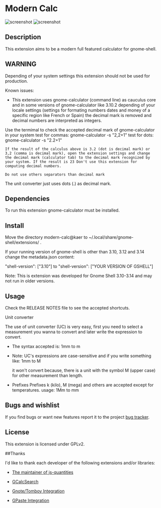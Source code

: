 # Modern Calc
![screenshot](https://github.com/kaer/gnome-shell-extension-modern-calc/raw/master/modern-calc@kaer/images/modern-calc-v5.png)
![screenshot](https://github.com/kaer/gnome-shell-extension-modern-calc/raw/master/modern-calc@kaer/images/modern-calc-v5-lt.png)

## Description

This extension aims to be a modern full featured calculator for gnome-shell.

## WARNING

Depending of your system settings this extension should not be used for production.

Known issues:
 - This extension uses gnome-calculator (command line) as cauculus core and in some versions of gnome-calculator like 3.10.2 depending of your locale settings (settings for formating numbers dates and money of a specific region like French or Spain) the decimal mark is removed and decimal numbers are interpreted as integers.

Use the termimal to check the accepted decimal mark of gnome-calculator in your system
	test for commas:
 		gnome-calculator -s "2,2+1"
 	test for dots:
 		gnome-calculator -s "2.2+1"


 	If the result of the calculus above is 3.2 (dot is decimal mark) or 3,2 (comma is decimal mark), open the extension settings and change the decimal mark (calculator tab) to the decimal mark recognized by your system. If the result is 23 Don't use this extension for computing decimal numbers.

 	Do not use others separators than decimal mark


The unit converter just uses dots (.) as decimal mark.

## Dependencies

To run this extension gnome-calculator must be installed.

## Install

Move the directory modern-calc@kaer to ~/.local/share/gnome-shell/extensions/ .

If your running version of gnome-shell is other than 3.10, 3.12 and 3.14 change the metadata.json content:

"shell-version": ["3.10"]
to
"shell-version": ["YOUR VERSION OF GSHELL"]

Note: This is extension was developed for Gnome Shell 3.10-3.14 and may not run in older versions.

## Usage
Check the RELEASE NOTES file to see the accepted shortcuts.


Unit converter

The use of unit converter (UC) is very easy, first you need to select a measurement you wanna to convert and later write the expression to convert.

- The syntax accepted is:
	1mm to m

- Note: UC's expressions are case-sensitive and if you write something like:
	1mm to M 

	it won't convert because, there is a unit with the symbol M (upper case) for other measurement than length.


- Prefixes
	Prefixes k (kilo), M (mega) and others are accepted except for temperatures.
	usage:
		1Mm to mm

## Bugs and wishlist

If you find bugs or want new features report it to the project [bug tracker](https://github.com/kaer/gnome-shell-extension-modern-calc).

## License

This extension is licensed under GPLv2.

##Thanks

I'd like to thank each developer of the following extensions and/or libraries:
 - [The maintainer of js-quantities](https://github.com/gentooboontoo/js-quantities)

 - [GCalcSearch](https://github.com/war1025/GCalcSearch)
 - [Gnote/Tomboy Integration](https://github.com/awamper/gnote-integration)
 - [GPaste Integration](https://github.com/awamper/gpaste-integration)

